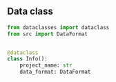 ## Data class
```python
from dataclasses import dataclass
from src import DataFormat


@dataclass
class Info():
    project_name: str
    data_format: DataFormat
```
